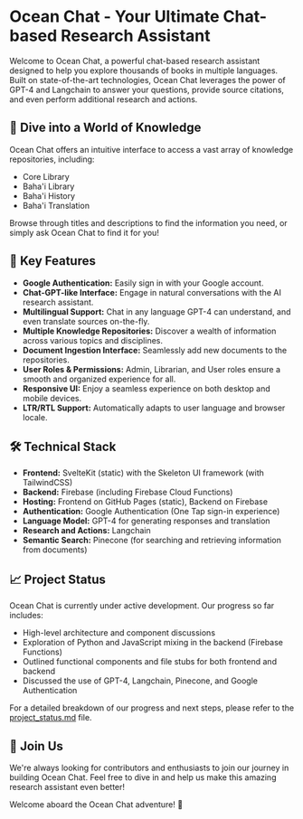 # Ocean Chat - Your Ultimate Chat-based Research Assistant

Welcome to Ocean Chat, a powerful chat-based research assistant designed to help you explore thousands of books in multiple languages. Built on state-of-the-art technologies, Ocean Chat leverages the power of GPT-4 and Langchain to answer your questions, provide source citations, and even perform additional research and actions.

## 🌊 Dive into a World of Knowledge

Ocean Chat offers an intuitive interface to access a vast array of knowledge repositories, including:

- Core Library
- Baha'i Library
- Baha'i History
- Baha'i Translation

Browse through titles and descriptions to find the information you need, or simply ask Ocean Chat to find it for you!

## 🚀 Key Features

- **Google Authentication:** Easily sign in with your Google account.
- **Chat-GPT-like Interface:** Engage in natural conversations with the AI research assistant.
- **Multilingual Support:** Chat in any language GPT-4 can understand, and even translate sources on-the-fly.
- **Multiple Knowledge Repositories:** Discover a wealth of information across various topics and disciplines.
- **Document Ingestion Interface:** Seamlessly add new documents to the repositories.
- **User Roles & Permissions:** Admin, Librarian, and User roles ensure a smooth and organized experience for all.
- **Responsive UI:** Enjoy a seamless experience on both desktop and mobile devices.
- **LTR/RTL Support:** Automatically adapts to user language and browser locale.

## 🛠️ Technical Stack

- **Frontend:** SvelteKit (static) with the Skeleton UI framework (with TailwindCSS)
- **Backend:** Firebase (including Firebase Cloud Functions)
- **Hosting:** Frontend on GitHub Pages (static), Backend on Firebase
- **Authentication:** Google Authentication (One Tap sign-in experience)
- **Language Model:** GPT-4 for generating responses and translation
- **Research and Actions:** Langchain
- **Semantic Search:** Pinecone (for searching and retrieving information from documents)

## 📈 Project Status

Ocean Chat is currently under active development. Our progress so far includes:

- High-level architecture and component discussions
- Exploration of Python and JavaScript mixing in the backend (Firebase Functions)
- Outlined functional components and file stubs for both frontend and backend
- Discussed the use of GPT-4, Langchain, Pinecone, and Google Authentication

For a detailed breakdown of our progress and next steps, please refer to the [project_status.md](./project_status.md) file.

## 🤝 Join Us

We're always looking for contributors and enthusiasts to join our journey in building Ocean Chat. Feel free to dive in and help us make this amazing research assistant even better!

Welcome aboard the Ocean Chat adventure! 🌊